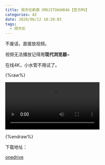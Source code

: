 ```yaml
---
title: 周杰伦新歌《MOJITO》UHD4k【官方MV】
categories: AI
date: 2020/06/12 18:28:03
tags:
  - 周杰伦
---
```


不废话，直接放视频。

视频无法播放记得用**现代浏览器**~

在线4K，小水管不用试了。

{%raw%}

<video src="https://onedrive.gimhoy.com/1drv/aHR0cHM6Ly8xZHJ2Lm1zL3UvcyFBdEVIZzRkeXVnVWJsQUJxMUlBVklOLVVaa0laP2U9Ym5qR3FV.webm" controls="controls">放不了视频？你的浏览器太辣鸡了吧，赶紧换现代的浏览器。</video>

{%endraw%}

  下载地址：
<!--more-->

[onedrive](https://1drv.ms/u/s!AtEHg4dyugUblABq1IAVIN-UZkIZ?e=bnjGqU)
